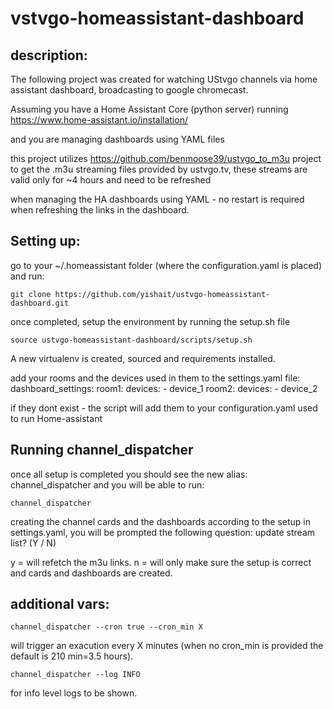# vstvgo-homeassistant-dashboard

## description:
The following project was created for watching UStvgo channels via home assistant dashboard, broadcasting to google chromecast. 

Assuming you have a Home Assistant Core (python server) running 
https://www.home-assistant.io/installation/

and you are managing dashboards using YAML files

this project utilizes https://github.com/benmoose39/ustvgo_to_m3u project to get the .m3u streaming files provided by ustvgo.tv, these streams are valid only for ~4 hours and need to be refreshed

when managing the HA dashboards using YAML - no restart is required when refreshing the links in the dashboard.

## Setting up:
go to your ~/.homeassistant folder (where the configuration.yaml is placed)
and run:

```
git clone https://github.com/yishait/ustvgo-homeassistant-dashboard.git
```

once completed, setup the environment by running the setup.sh file
```
source ustvgo-homeassistant-dashboard/scripts/setup.sh
```
A new virtualenv is created, sourced and requirements installed.

add your rooms and the devices used in them to the settings.yaml file:
dashboard_settings:
  room1: 
    devices: 
      - device_1
  room2: 
    devices:
      - device_2

if they dont exist - the script will add them to your configuration.yaml used to run Home-assistant 

## Running channel_dispatcher
once all setup is completed you should see the new alias: channel_dispatcher
and you will be able to run:
```
channel_dispatcher 
```
creating the channel cards and the dashboards according to the setup in settings.yaml, 
you will be prompted the following question:
update stream list? (Y / N)

y = will refetch the m3u links.
n = will only make sure the setup is correct and cards and dashboards are created.

## additional vars:

```
channel_dispatcher --cron true --cron_min X
```
will trigger an exacution every X minutes (when no cron_min is provided the default is 210 min=3.5 hours).

```
channel_dispatcher --log INFO
```
for info level logs to be shown.